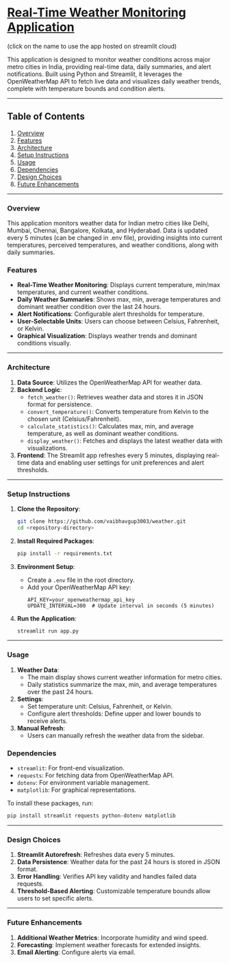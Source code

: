 
# [Real-Time Weather Monitoring Application](https://weatherupdate.streamlit.app)     
(click on the name to use the app hosted on streamlit cloud)


This application is designed to monitor weather conditions across major metro cities in India, providing real-time data, daily summaries, and alert notifications. Built using Python and Streamlit, it leverages the OpenWeatherMap API to fetch live data and visualizes daily weather trends, complete with temperature bounds and condition alerts.

---

## Table of Contents
1. [Overview](#overview)
2. [Features](#features)
3. [Architecture](#architecture)
4. [Setup Instructions](#setup-instructions)
5. [Usage](#usage)
6. [Dependencies](#dependencies)
7. [Design Choices](#design-choices)
8. [Future Enhancements](#future-enhancements)

---

### Overview
This application monitors weather data for Indian metro cities like Delhi, Mumbai, Chennai, Bangalore, Kolkata, and Hyderabad. Data is updated every 5 minutes (can be changed in .env file), providing insights into current temperatures, perceived temperatures, and weather conditions, along with daily summaries.

### Features
- **Real-Time Weather Monitoring**: Displays current temperature, min/max temperatures, and current weather conditions.
- **Daily Weather Summaries**: Shows max, min, average temperatures and dominant weather condition over the last 24 hours.
- **Alert Notifications**: Configurable alert thresholds for temperature.
- **User-Selectable Units**: Users can choose between Celsius, Fahrenheit, or Kelvin.
- **Graphical Visualization**: Displays weather trends and dominant conditions visually.

---

### Architecture
1. **Data Source**: Utilizes the OpenWeatherMap API for weather data.
2. **Backend Logic**:
   - `fetch_weather()`: Retrieves weather data and stores it in JSON format for persistence.
   - `convert_temperature()`: Converts temperature from Kelvin to the chosen unit (Celsius/Fahrenheit).
   - `calculate_statistics()`: Calculates max, min, and average temperature, as well as dominant weather conditions.
   - `display_weather()`: Fetches and displays the latest weather data with visualizations.
3. **Frontend**: The Streamlit app refreshes every 5 minutes, displaying real-time data and enabling user settings for unit preferences and alert thresholds.

---

### Setup Instructions
1. **Clone the Repository**:
    ```bash
    git clone https://github.com/vaibhavgup3003/weather.git
    cd <repository-directory>
    ```

2. **Install Required Packages**:
    ```bash
    pip install -r requirements.txt
    ```

3. **Environment Setup**:
   - Create a `.env` file in the root directory.
   - Add your OpenWeatherMap API key:
     ```plaintext
     API_KEY=your_openweathermap_api_key
     UPDATE_INTERVAL=300  # Update interval in seconds (5 minutes)
     ```

4. **Run the Application**:
   ```bash
   streamlit run app.py
   ```

---

### Usage
1. **Weather Data**:
   - The main display shows current weather information for metro cities.
   - Daily statistics summarize the max, min, and average temperatures over the past 24 hours.
2. **Settings**:
   - Set temperature unit: Celsius, Fahrenheit, or Kelvin.
   - Configure alert thresholds: Define upper and lower bounds to receive alerts.
3. **Manual Refresh**:
   - Users can manually refresh the weather data from the sidebar.

### Dependencies
- `streamlit`: For front-end visualization.
- `requests`: For fetching data from OpenWeatherMap API.
- `dotenv`: For environment variable management.
- `matplotlib`: For graphical representations.
  
To install these packages, run:
```bash
pip install streamlit requests python-dotenv matplotlib
```

---

### Design Choices
1. **Streamlit Autorefresh**: Refreshes data every 5 minutes.
2. **Data Persistence**: Weather data for the past 24 hours is stored in JSON format.
3. **Error Handling**: Verifies API key validity and handles failed data requests.
4. **Threshold-Based Alerting**: Customizable temperature bounds allow users to set specific alerts.

---

### Future Enhancements
1. **Additional Weather Metrics**: Incorporate humidity and wind speed.
2. **Forecasting**: Implement weather forecasts for extended insights.
3. **Email Alerting**: Configure alerts via email.
